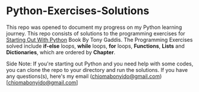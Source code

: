 # Python-Exercises-Solutions
This repo was opened to document my progress on my Python learning journey.
This repo consists of solutions to the programming exercises for [Starting Out With Python](https://www.amazon.com/Starting-Out-Python-Tony-Gaddis/dp/0134444329) Book By Tony Gaddis.
The Programming Exercises solved include **if-else** loops, **while** loops, **for** loops, **Functions**, **Lists** and **Dictionaries**, which are ordered by **Chapter**.

Side Note: If you're starting out Python and you need help with some codes, you can clone the repo to your directory and run the solutions. If you have any questions(s), here's my email (chiomabonyido@gmail.com) [chiomabonyido@gmail.com]
